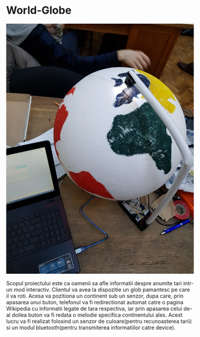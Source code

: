 # World-Globe

![Poza1](https://github.com/Razvan-Dorcioman/World-Globe/blob/master/Glob2.jpg)

Scopul proiectului este ca oamenii sa afle informatii despre anumite tari intr-un mod interactiv. Clientul va avea la dispozitie un glob pamantesc pe care il va roti. Acesa va pozitiona un continent sub un senzor, dupa care, prin apasarea unui buton, telefonul va fi redirectionat automat catre o pagina Wikipedia cu informatii legate de tara respectiva, iar prin apasarea celui de-al doilea buton va fi redata o melodie specifica continentului ales. Acest lucru va fi realizat folosind un senzor de culoare(pentru recunoasterea tarii) si un modul bluetooth(pentru transmiterea informatiilor catre device).

